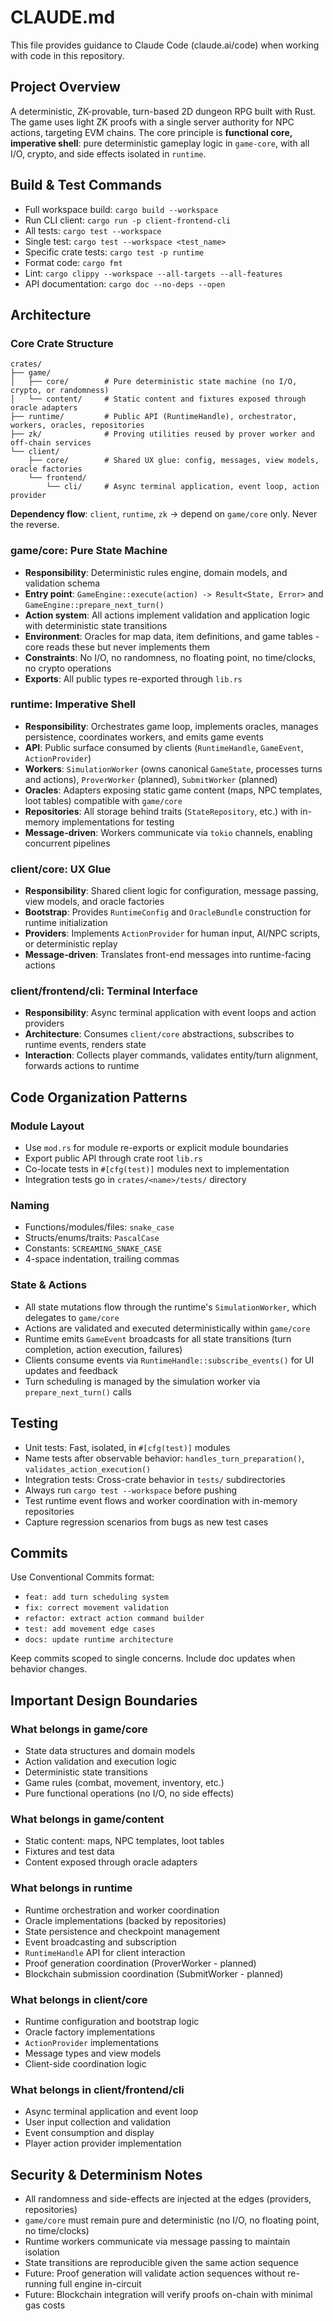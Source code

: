 # CLAUDE.md

This file provides guidance to Claude Code (claude.ai/code) when working with code in this repository.

## Project Overview

A deterministic, ZK-provable, turn-based 2D dungeon RPG built with Rust. The game uses light ZK proofs with a single server authority for NPC actions, targeting EVM chains. The core principle is **functional core, imperative shell**: pure deterministic gameplay logic in `game-core`, with all I/O, crypto, and side effects isolated in `runtime`.

## Build & Test Commands

- Full workspace build: `cargo build --workspace`
- Run CLI client: `cargo run -p client-frontend-cli`
- All tests: `cargo test --workspace`
- Single test: `cargo test --workspace <test_name>`
- Specific crate tests: `cargo test -p runtime`
- Format code: `cargo fmt`
- Lint: `cargo clippy --workspace --all-targets --all-features`
- API documentation: `cargo doc --no-deps --open`

## Architecture

### Core Crate Structure

```
crates/
├── game/
│   ├── core/        # Pure deterministic state machine (no I/O, crypto, or randomness)
│   └── content/     # Static content and fixtures exposed through oracle adapters
├── runtime/         # Public API (RuntimeHandle), orchestrator, workers, oracles, repositories
├── zk/              # Proving utilities reused by prover worker and off-chain services
└── client/
    ├── core/        # Shared UX glue: config, messages, view models, oracle factories
    └── frontend/
        └── cli/     # Async terminal application, event loop, action provider
```

**Dependency flow**: `client`, `runtime`, `zk` → depend on `game/core` only. Never the reverse.

### game/core: Pure State Machine

- **Responsibility**: Deterministic rules engine, domain models, and validation schema
- **Entry point**: `GameEngine::execute(action) -> Result<State, Error>` and `GameEngine::prepare_next_turn()`
- **Action system**: All actions implement validation and application logic with deterministic state transitions
- **Environment**: Oracles for map data, item definitions, and game tables - core reads these but never implements them
- **Constraints**: No I/O, no randomness, no floating point, no time/clocks, no crypto operations
- **Exports**: All public types re-exported through `lib.rs`

### runtime: Imperative Shell

- **Responsibility**: Orchestrates game loop, implements oracles, manages persistence, coordinates workers, and emits game events
- **API**: Public surface consumed by clients (`RuntimeHandle`, `GameEvent`, `ActionProvider`)
- **Workers**: `SimulationWorker` (owns canonical `GameState`, processes turns and actions), `ProverWorker` (planned), `SubmitWorker` (planned)
- **Oracles**: Adapters exposing static game content (maps, NPC templates, loot tables) compatible with `game/core`
- **Repositories**: All storage behind traits (`StateRepository`, etc.) with in-memory implementations for testing
- **Message-driven**: Workers communicate via `tokio` channels, enabling concurrent pipelines

### client/core: UX Glue

- **Responsibility**: Shared client logic for configuration, message passing, view models, and oracle factories
- **Bootstrap**: Provides `RuntimeConfig` and `OracleBundle` construction for runtime initialization
- **Providers**: Implements `ActionProvider` for human input, AI/NPC scripts, or deterministic replay
- **Message-driven**: Translates front-end messages into runtime-facing actions

### client/frontend/cli: Terminal Interface

- **Responsibility**: Async terminal application with event loops and action providers
- **Architecture**: Consumes `client/core` abstractions, subscribes to runtime events, renders state
- **Interaction**: Collects player commands, validates entity/turn alignment, forwards actions to runtime

## Code Organization Patterns

### Module Layout

- Use `mod.rs` for module re-exports or explicit module boundaries
- Export public API through crate root `lib.rs`
- Co-locate tests in `#[cfg(test)]` modules next to implementation
- Integration tests go in `crates/<name>/tests/` directory

### Naming

- Functions/modules/files: `snake_case`
- Structs/enums/traits: `PascalCase`
- Constants: `SCREAMING_SNAKE_CASE`
- 4-space indentation, trailing commas

### State & Actions

- All state mutations flow through the runtime's `SimulationWorker`, which delegates to `game/core`
- Actions are validated and executed deterministically within `game/core`
- Runtime emits `GameEvent` broadcasts for all state transitions (turn completion, action execution, failures)
- Clients consume events via `RuntimeHandle::subscribe_events()` for UI updates and feedback
- Turn scheduling is managed by the simulation worker via `prepare_next_turn()` calls

## Testing

- Unit tests: Fast, isolated, in `#[cfg(test)]` modules
- Name tests after observable behavior: `handles_turn_preparation()`, `validates_action_execution()`
- Integration tests: Cross-crate behavior in `tests/` subdirectories
- Always run `cargo test --workspace` before pushing
- Test runtime event flows and worker coordination with in-memory repositories
- Capture regression scenarios from bugs as new test cases

## Commits

Use Conventional Commits format:
- `feat: add turn scheduling system`
- `fix: correct movement validation`
- `refactor: extract action command builder`
- `test: add movement edge cases`
- `docs: update runtime architecture`

Keep commits scoped to single concerns. Include doc updates when behavior changes.

## Important Design Boundaries

### What belongs in game/core

- State data structures and domain models
- Action validation and execution logic
- Deterministic state transitions
- Game rules (combat, movement, inventory, etc.)
- Pure functional operations (no I/O, no side effects)

### What belongs in game/content

- Static content: maps, NPC templates, loot tables
- Fixtures and test data
- Content exposed through oracle adapters

### What belongs in runtime

- Runtime orchestration and worker coordination
- Oracle implementations (backed by repositories)
- State persistence and checkpoint management
- Event broadcasting and subscription
- `RuntimeHandle` API for client interaction
- Proof generation coordination (ProverWorker - planned)
- Blockchain submission coordination (SubmitWorker - planned)

### What belongs in client/core

- Runtime configuration and bootstrap logic
- Oracle factory implementations
- `ActionProvider` implementations
- Message types and view models
- Client-side coordination logic

### What belongs in client/frontend/cli

- Async terminal application and event loop
- User input collection and validation
- Event consumption and display
- Player action provider implementation

## Security & Determinism Notes

- All randomness and side-effects are injected at the edges (providers, repositories)
- `game/core` must remain pure and deterministic (no I/O, no floating point, no time/clocks)
- Runtime workers communicate via message passing to maintain isolation
- State transitions are reproducible given the same action sequence
- Future: Proof generation will validate action sequences without re-running full engine in-circuit
- Future: Blockchain integration will verify proofs on-chain with minimal gas costs
